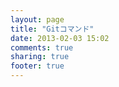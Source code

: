 ```yaml
---
layout: page
title: "Gitコマンド"
date: 2013-02-03 15:02
comments: true
sharing: true
footer: true
---
```

